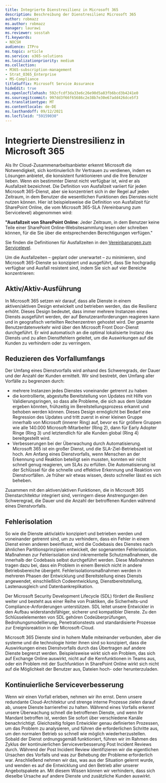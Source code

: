 ```yaml
---
title: Integrierte Dienstresilienz in Microsoft 365
description: Beschreibung der Dienstresilienz Microsoft 365
author: robmazz
ms.author: robmazz
manager: laurawi
ms.reviewer: sosstah
f1.keywords:
- NOCSH
audience: ITPro
ms.topic: article
ms.service: o365-solutions
ms.localizationpriority: medium
ms.collection:
- M365-subscription-management
- Strat_O365_Enterprise
- MS-Compliance
titleSuffix: Microsoft Service Assurance
hideEdit: true
ms.openlocfilehash: 592cfcdf3da33e6c26e90d5a83fb6bcd3b4241e0
ms.sourcegitcommit: 997dd3f66f65686c2e38b7e30e67add426dce5f3
ms.translationtype: MT
ms.contentlocale: de-DE
ms.lasthandoff: 09/12/2021
ms.locfileid: "59159030"
---
```

# <a name="built-in-service-resiliency-in-microsoft-365"></a>Integrierte Dienstresilienz in Microsoft 365

Als Ihr Cloud-Zusammenarbeitsanbieter erkennt Microsoft die Notwendigkeit, sich kontinuierlich Ihr Vertrauen zu verdienen, indem es Lösungen anbietet, die konsistent funktionieren und die Ihre Benutzer lieben. Wenn ein bestimmter Dienst nicht verfügbar ist, wird er als Ausfallzeit bezeichnet. Die Definition von Ausfallzeit variiert für jeden Microsoft 365-Dienst, aber sie konzentriert sich in der Regel auf jeden Zeitraum, in dem Benutzer die wesentlichen Funktionen des Dienstes nicht nutzen können. Hier ist beispielsweise die Definition von Ausfallzeit für SharePoint Online, die vom Microsoft 365-SLA (Vereinbarung zum Servicelevel) abgenommen wird:

**"Ausfallzeit von SharePoint Online**: Jeder Zeitraum, in dem Benutzer keine Teile einer SharePoint Online-Websitesammlung lesen oder schreiben können, für die Sie über die entsprechenden Berechtigungen verfügen."

Sie finden die Definitionen für Ausfallzeiten in den [Vereinbarungen zum Servicelevel](https://www.microsoftvolumelicensing.com/DocumentSearch.aspx?Mode=3&DocumentTypeId=37).

Um die Ausfallzeiten – geplant oder unerwartet – zu minimieren, sind Microsoft 365-Dienste so konzipiert und ausgeführt, dass Sie hochgradig verfügbar und Ausfall resistent sind, indem Sie sich auf vier Bereiche konzentrieren:

## <a name="activeactive-design"></a>Aktiv/Aktiv-Ausführung

In Microsoft 365 setzen wir darauf, dass alle Dienste in einem aktiven/aktiven Design entwickelt und betrieben werden, das die Resilienz erhöht. Dieses Design bedeutet, dass immer mehrere Instanzen eines Diensts ausgeführt werden, der auf Benutzeranforderungen reagieren kann und in geografisch verteilten Rechenzentren gehostet wird. Der gesamte Benutzerdatenverkehr wird über den Microsoft Front Door-Dienst durchgeführt. Er wird automatisch an die optimal lokalisierte Instanz des Diensts und zu allen Dienstfehlern geleitet, um die Auswirkungen auf die Kunden zu verhindern oder zu verringern.

## <a name="reduce-incident-scope"></a>Reduzieren des Vorfallumfangs

Der Umfang eines Dienstvorfalls wird anhand des Schweregrads, der Dauer und der Anzahl der Kunden ermittelt. Wir sind bestrebt, den Umfang aller Vorfälle zu begrenzen durch:

- mehrere Instanzen jedes Dienstes voneinander getrennt zu haben
- die kontrollierte, abgestufte Bereitstellung von Updates mit Hilfe von Validierungsringen, so dass alle Probleme, die sich aus dem Update ergeben könnten, frühzeitig im Bereitstellungsprozess erkannt und behoben werden können. Dieses Design ermöglicht bei Bedarf eine Regression des Updates und tritt zuerst in einer kleinen Gruppe innerhalb von Microsoft (innerer Ring) auf, bevor es für größere Gruppen wie alle 140.000 Microsoft-Mitarbeiter (Ring 2), dann für Early Adopter Ringe (Ring 3) und letztendlich für alle Kunden global (Ring 4) bereitgestellt wird.
- Verbesserungen bei der Überwachung durch Automatisierung. Microsoft 365 ist ein großer Dienst, und die SLA-Ziel-Betriebszeit ist hoch. Am Anfang eines Dienstvorfalls, wenn Menschen an der Erkennung und Reaktion beteiligt sein mussten, konnten wir nicht schnell genug reagieren, um SLAs zu erfüllen. Die Automatisierung ist der Schlüssel für die schnelle und effektive Erkennung und Reaktion von Dienstvorfällen. Je früher wir etwas wissen, desto schneller lässt es sich beheben.

Zusammen mit den aktiven/aktiven Funktionen, die in Microsoft 365 Dienstarchitektur integriert sind, verringern diese Anstrengungen den Schweregrad, die Dauer und die Anzahl der betroffenen Kunden während eines Dienstvorfalls.  

## <a name="fault-isolation"></a>Fehlerisolation

So wie die Dienste aktiv/aktiv konzipiert und betrieben werden und voneinander getrennt sind, um zu verhindern, dass ein Fehler in einem Dienst einen anderen beeinflusst, wird die Codebasis des Dienstes nach ähnlichen Partitionsprinzipien entwickelt, der sogenannten Fehlerisolation. Maßnahmen zur Fehlerisolation sind inkrementelle Schutzmaßnahmen, die innerhalb der Codebasis selbst durchgeführt werden. Diese Maßnahmen tragen dazu bei, dass ein Problem in einem Bereich nicht in andere Betriebsbereiche übergeht.
Fehlerisolationsmaßnahmen werden in mehreren Phasen der Entwicklung und Bereitstellung eines Diensts angewendet, einschließlich Codeentwicklung, Dienstbereitstellung, Lastenausgleich und Datenbankreplikation.

Der Microsoft Security Development Lifecycle (SDL) fördert die Resilienz weiter und besteht aus einer Reihe von Praktiken, die Sicherheits-und Compliance-Anforderungen unterstützen. SDL leitet unsere Entwickler in den Aufbau widerstandsfähiger, sicherer und kompatibler Dienste. Zu den Schlüsselelementen von SDL gehören Codeüberprüfungen, Bedrohungsmodellierung, Penetrationstests und standardisierte Prozesse zur Ereignisreaktion in der Microsoft-Cloud.

Microsoft 365 Dienste sind in hohem Maße miteinander verbunden, aber die systeme und die technologie hinter ihnen sind so konzipiert, dass die Auswirkungen eines Dienstvorfalls durch das Übertragen auf andere Dienste begrenzt werden. Beispielsweise wirkt sich ein Problem, das sich auf Exchange Online auswirkt, nicht auf die Kernfunktionen in Teams aus, oder ein Problem mit der Suchfunktion in SharePoint Online wirkt sich nicht auf die Möglichkeit der Benutzer aus, Dateien hoch- oder herunterzuladen.

## <a name="continuous-service-improvement"></a>Kontinuierliche Serviceverbesserung

Wenn wir einen Vorfall erleben, nehmen wir ihn ernst. Denn unsere redundante Cloud-Architektur und strenge interne Prozesse zielen darauf ab, unsere Dienste barrierefrei zu halten. Während eines Vorfalls erkennt unsere Überwachung schnell die betroffenen Dienste, und wenn Ihr Mandant betroffen ist, werden Sie sofort über verschiedene Kanäle benachrichtigt. Gleichzeitig folgen Entwickler genau definierten Prozessen, um das Problem zu analysieren, und führen die erforderlichen Schritte aus, um den normalen Betrieb so schnell wie möglich wiederherzustellen. Sobald der Dienst ordnungsgemäß funktioniert, führen wir im Rahmen des Zyklus der kontinuierlichen Serviceverbesserung Post Incident Reviews durch. Während der Post Incident Review identifizieren wir die eigentlichen Ursachen des Vorfalls und was zur Behebung der Probleme erforderlich war. Anschließend nehmen wir das, was aus der Situation gelernt wurde, und wenden es auf die Entwicklung und den Betrieb aller unserer Angebotspakete an. Mit diesem Wissen können wir verhindern, dass sich dieselbe Ursache auf andere Dienste und zusätzliche Kunden auswirkt.
